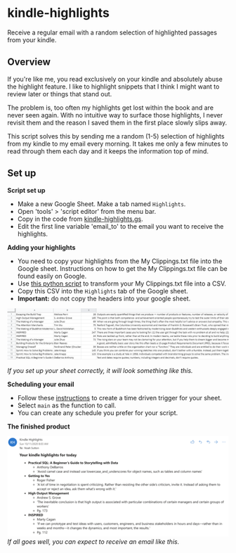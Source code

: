 # kindle-highlights

Receive a regular email with a random selection of highlighted passages from your kindle.

## Overview
If you're like me, you read exclusively on your kindle and absolutely abuse the highlight feature. I like to highlight snippets that I think I might want to review later or things that stand out.

The problem is, too often my highlights get lost within the book and are never seen again. With no intuitive way to surface those highlights, I never revisit them and the reason I saved them in the first place slowly slips away.

This script solves this by sending me a random (1-5) selection of highlights from my kindle to my email every morning. It takes me only a few minutes to read through them each day and it keeps the information top of mind.

## Set up 

**Script set up**
* Make a new Google Sheet. Make a tab named `Highlights`.
*  Open 'tools' > 'script editor' from the menu bar.
* Copy in the code from [kindle-highlights.gs](https://github.com/nsutton00/kindle-highlights/blob/main/kindle-highlights.gs "kindle-highlights.gs"). 
*  Edit the first line variable 'email_to' to the email you want to receive the highlights.

**Adding your highlights**
* You need to copy your highlights from the My Clippings.txt file into the Google sheet. Instructions on how to get the My Clippings.txt file can be found easily on Google.
* Use [this python script](https://github.com/nsutton00/kindle-MyClippings-csv) to transform your My Clippings.txt file into a CSV. 
* Copy this CSV into the `Highlights` tab of the Google sheet.
* **Important:** do not copy the headers into your google sheet.

![Example of a properly setup sheet](https://github.com/nsutton00/kindle-highlights/blob/main/Google%20sheet.png)

*If you set up your sheet correctly, it will look something like this.*

**Scheduling your email**
* Follow these [instructions](https://developers.google.com/apps-script/guides/triggers/installable#managing_triggers_manually) to create a time driven trigger for your sheet.
* Select `main` as the function to call.
* You can create any schedule you prefer for your script. 

**The finished product**

![Example email with kindle highlights](https://github.com/nsutton00/kindle-highlights/blob/main/Your%20kindle%20highlights.png)
*If all goes well, you can expect to receive an email like this.*
